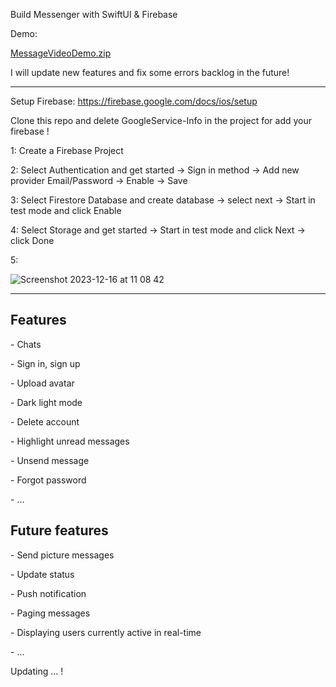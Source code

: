 Build Messenger with SwiftUI & Firebase

Demo:

[MessageVideoDemo.zip](https://github.com/xqsadness/Messenger-SwiftUI/files/13691245/MessageVideoDemo.zip)

I will update new features and fix some errors backlog in the future!

--------------------------------------------------------------------------------------------------------------------------------------------

Setup Firebase: https://firebase.google.com/docs/ios/setup

Clone this repo and delete GoogleService-Info in the project for add your firebase !

<p> 1: Create a Firebase Project </p>
<p> 2: Select Authentication and get started -> Sign in method -> Add new provider Email/Password -> Enable -> Save </p>
<p> 3: Select Firestore Database and create database -> select next -> Start in test mode and click Enable </p>
<p> 4: Select Storage and get started -> Start in test mode and click Next -> click Done </p>
5:

![Screenshot 2023-12-16 at 11 08 42](https://github.com/xqsadness/Messenger-SwiftUI/assets/81242756/f7bf20cd-13c7-49da-8ec2-4c4734e29634)

--------------------------------------------------------------------------------------------------------------------------------------------
<h2> Features </h2>
<p> - Chats </p>
<p> - Sign in, sign up </p>
<p> - Upload avatar </p>
<p> - Dark light mode </p>
<p> - Delete account </p>
<p> - Highlight unread messages </p>
<p> - Unsend message </p>
<p> - Forgot password </p>
<p> - ... </p>
<h2> Future  features </h2>
<p> - Send picture messages </p>
<p> - Update status </p>
<p> - Push notification </p>
<p> - Paging messages </p>
<p> - Displaying users currently active in real-time </p>
<p> - ... </p>

Updating ... !
